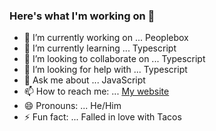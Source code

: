 ### Here's what I'm working on 👋

- 🔭 I’m currently working on ... Peoplebox
- 🌱 I’m currently learning ... Typescript
- 👯 I’m looking to collaborate on ... Typescript
- 🤔 I’m looking for help with ... Typescript
- 💬 Ask me about ... JavaScript
- 📫 How to reach me: ... [My website](https://nirnejak.com)
- 😄 Pronouns: ... He/Him
- ⚡ Fun fact: ... Falled in love with Tacos
